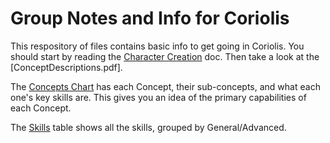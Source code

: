 # Group Notes and Info for Coriolis

This respository of files contains basic info to get going in Coriolis. You should start by reading the [Character Creation](./CharacterCreation.pdf) doc. Then take a look at the [ConceptDescriptions.pdf]. 

The [Concepts Chart](Concepts.pdf) has each Concept, their sub-concepts, and what each one's key skills are. This gives you an idea of the primary capabilities of each Concept.

The [Skills](Skills.pdf) table shows all the skills, grouped by General/Advanced.
